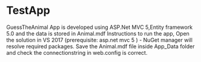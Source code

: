 # TestApp
GuessTheAnimal App is developed using ASP.Net MVC 5,Entity framework 5.0 and the data is stored in Animal.mdf
Instructions to run the app,
Open the solution in VS 2017 (prerequisite: asp.net mvc 5 ) - NuGet manager will resolve required packages.
Save the Animal.mdf file inside App_Data folder and check the connectionstring in web.config is correct.
